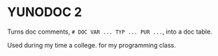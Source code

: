 # YUNODOC 2

Turns doc comments, ```# DOC VAR ... TYP ... PUR ...```, into a doc table.

Used during my time a college. for my programming class.